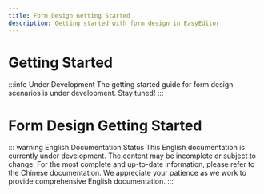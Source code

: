 ```yaml
---
title: Form Design Getting Started
description: Getting started with form design in EasyEditor
---
```


# Getting Started

:::info Under Development
The getting started guide for form design scenarios is under development. Stay tuned!
:::

# Form Design Getting Started

::: warning English Documentation Status
This English documentation is currently under development. The content may be incomplete or subject to change. For the most complete and up-to-date information, please refer to the Chinese documentation. We appreciate your patience as we work to provide comprehensive English documentation.
:::
